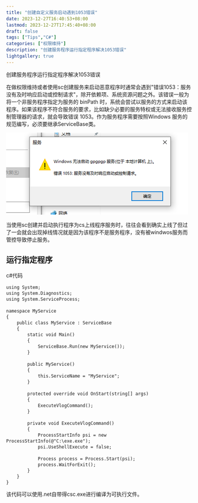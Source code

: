 ```yaml
---
title: "创建自定义服务启动遇到1053错误"
date: 2023-12-27T16:40:53+08:00
lastmod: 2023-12-27T17:45:40+08:00
draft: false
tags: ["Tips","C#"]
categories: ["权限维持"]
description: "创建服务程序运行指定程序解决1053错误"
lightgallery: true
---
```


<!--more-->
创建服务程序运行指定程序解决1053错误

在做权限维持或者使用sc创建服务来启动恶意程序时通常会遇到"错误1053：服务没有及时响应启动或控制请求"，除开依赖项、系统资源问题之外。该错误一般为将一个非服务程序指定为服务的 binPath 时，系统会尝试以服务的方式来启动该程序。如果该程序不符合服务的要求，比如缺少必要的服务特权或无法接收服务控制管理器的请求，就会导致错误 1053。作为服务程序需要按照Windows 服务的规范编写，必须要继承ServiceBase类。

![服务错误](Snipaste_2023-12-27_17-12-35.png)

当使用sc创建并启动执行程序为cs上线程序服务时，往往会看到确实上线了但过了一会就会出现掉线情况就是因为该程序不是服务程序，没有被windwos服务而管控导致停止服务。

## 运行指定程序

c#代码
```
using System;
using System.Diagnostics;
using System.ServiceProcess;

namespace MyService
{
    public class MyService : ServiceBase
    {
        static void Main()
        {
            ServiceBase.Run(new MyService());
        }

        public MyService()
        {
            this.ServiceName = "MyService";
        }

        protected override void OnStart(string[] args)
        {
            ExecuteVlogCommand();
        }

        private void ExecuteVlogCommand()
        {
            ProcessStartInfo psi = new ProcessStartInfo(@"C:\exe.exe");
            psi.UseShellExecute = false;

            Process process = Process.Start(psi);
            process.WaitForExit();
        }
    }
}
```

该代码可以使用.net自带得csc.exe进行编译为可执行文件。